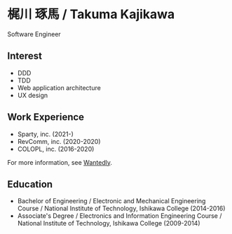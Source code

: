 # 梶川 琢馬 / Takuma Kajikawa

Software Engineer

## Interest

- DDD
- TDD
- Web application architecture
- UX design

## Work Experience

- Sparty, inc. (2021-)
- RevComm, inc. (2020-2020)
- COLOPL, inc. (2016-2020)

For more information, see [Wantedly](https://www.wantedly.com/id/takuma_kajikawa).

## Education
- Bachelor of Engineering / Electronic and Mechanical Engineering Course / National Institute of Technology, Ishikawa College (2014-2016)
- Associate's Degree / Electronics and Information Engineering Course / National Institute of Technology, Ishikawa College (2009-2014)
